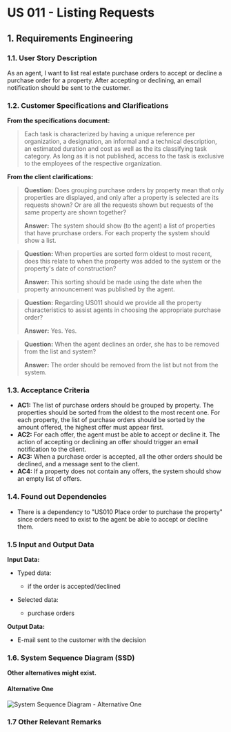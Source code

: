 # US 011 - Listing Requests 

## 1. Requirements Engineering


### 1.1. User Story Description


As an agent, I want to list real estate purchase orders to accept or decline a purchase order for a property. After accepting or declining, an email notification should be sent to the customer.


### 1.2. Customer Specifications and Clarifications 


**From the specifications document:**

>	Each task is characterized by having a unique reference per organization, a designation, an informal and a technical description, an estimated duration and cost as well as the its classifying task category.
>   As long as it is not published, access to the task is exclusive to the employees of the respective organization. 



**From the client clarifications:**


> **Question:** Does grouping purchase orders by property mean that only properties are displayed, and only after a property is selected are its requests shown? Or are all the requests shown but requests of the same property are shown together?
>  
> **Answer:** The system should show (to the agent) a list of properties that have prurchase orders. For each property the system should show a list.

> **Question:** When properties are sorted form oldest to most recent, does this relate to when the property was added to the system or the property's date of construction?
>
> **Answer:** This sorting should be made using the date when the property announcement was published by the agent.

> **Question:** Regarding US011 should we provide all the property characteristics to assist agents in choosing the appropriate purchase order?
> 
>  **Answer:** Yes. Yes.

> **Question:** When the agent declines an order, she has to be removed from the list and system?
> 
> **Answer:** The order should be removed from the list but not from the system.

### 1.3. Acceptance Criteria


* **AC1:** The list of purchase orders should be grouped by property. The properties should be sorted from the oldest to the most recent one. For each property, the list of purchase orders should be sorted by the amount offered, the highest offer must appear first.
* **AC2:** For each offer, the agent must be able to accept or decline it. The action of accepting or declining an offer should trigger an email notification to the client.
* **AC3:** When a purchase order is accepted, all the other orders should be declined, and a message sent to the client.
* **AC4:** If a property does not contain any offers, the system should show an empty list of offers.


### 1.4. Found out Dependencies


* There is a dependency to "US010 Place order to purchase the property" since orders need to exist to the agent be able to accept or decline them.


### 1.5 Input and Output Data


**Input Data:**

* Typed data:
	* if the order is accepted/declined
	
* Selected data:
	* purchase orders


**Output Data:**

* E-mail sent to the customer with the decision

### 1.6. System Sequence Diagram (SSD)

**Other alternatives might exist.**

#### Alternative One

![System Sequence Diagram - Alternative One](svg/us011-system-sequence.svg)

### 1.7 Other Relevant Remarks
